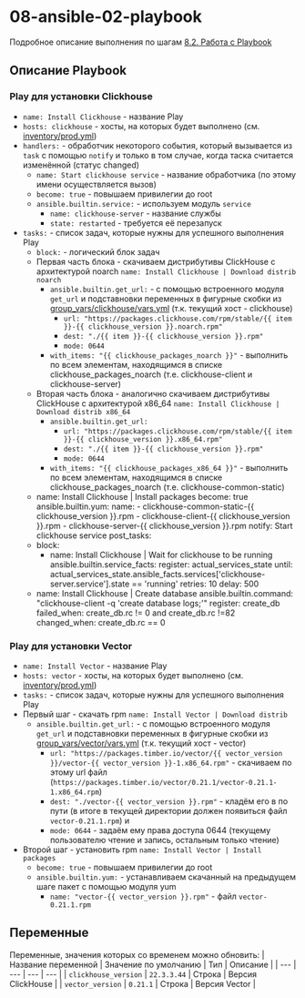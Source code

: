 # 08-ansible-02-playbook

Подробное описание выполнения по шагам [8.2. Работа с Playbook](https://github.com/Roma-EDU/devops-netology/tree/master/mnt-homeworks/08-ansible-02-playbook)

## Описание Playbook

### Play для установки Clickhouse
* `name: Install Clickhouse` - название Play
* `hosts: clickhouse` - хосты, на которых будет выполнено (см. [inventory/prod.yml](./ansible/inventory/prod.yml))
* `handlers:` - обработчик некоторого события, который вызывается из `task` с помощью `notify` и только в том случае, когда таска считается изменённой (статус changed)
  * `name: Start clickhouse service` - название обработчика (по этому имени осуществляется вызов)
  * `become: true` - повышаем привилегии до root
  * `ansible.builtin.service:` - используем модуль `service`
    * `name: clickhouse-server` - название службы
    * `state: restarted` - требуется её перезапуск
* `tasks:` - список задач, которые нужны для успешного выполнения Play
  * `block:` - логический блок задач
  * Первая часть блока - скачиваем дистрибутивы ClickHouse с архитектурой noarch `name: Install Clickhouse | Download distrib noarch`
    * `ansible.builtin.get_url:` - с помощью встроенного модуля `get_url` и подставновки переменных в фигурные скобки из [group_vars/clickhouse/vars.yml](./ansible/group_vars/clickhouse/vars.yml) (т.к. текущий хост - clickhouse)
      * `url: "https://packages.clickhouse.com/rpm/stable/{{ item }}-{{ clickhouse_version }}.noarch.rpm"`
      * `dest: "./{{ item }}-{{ clickhouse_version }}.rpm"`
      * `mode: 0644`
    * `with_items: "{{ clickhouse_packages_noarch }}"` - выполнить по всем элементам, находящимся в списке clickhouse_packages_noarch (т.е. clickhouse-client и clickhouse-server)
  * Вторая часть блока - аналогично скачиваем дистрибутивы ClickHouse с архитектурой x86_64 `name: Install Clickhouse | Download distrib x86_64`
    * `ansible.builtin.get_url:`
      * `url: "https://packages.clickhouse.com/rpm/stable/{{ item }}-{{ clickhouse_version }}.x86_64.rpm"`
      * `dest: "./{{ item }}-{{ clickhouse_version }}.rpm"`
      * `mode: 0644`
    * `with_items: "{{ clickhouse_packages_x86_64 }}"` - выполнить по всем элементам, находящимся в списке clickhouse_packages_noarch (т.е. clickhouse-common-static)
  - name: Install Clickhouse | Install packages
    become: true
    ansible.builtin.yum:
      name:
        - clickhouse-common-static-{{ clickhouse_version }}.rpm
        - clickhouse-client-{{ clickhouse_version }}.rpm
        - clickhouse-server-{{ clickhouse_version }}.rpm
    notify: Start clickhouse service
post_tasks:
  - block:
    - name: Install Clickhouse | Wait for clickhouse to be running
      ansible.builtin.service_facts:
      register: actual_services_state
      until: actual_services_state.ansible_facts.services['clickhouse-server.service'].state == 'running'
      retries: 10
      delay: 500
  - name: Install Clickhouse | Create database
    ansible.builtin.command: "clickhouse-client -q 'create database logs;'"
    register: create_db
    failed_when: create_db.rc != 0 and create_db.rc !=82
    changed_when: create_db.rc == 0
### Play для установки Vector
* `name: Install Vector` - название Play
* `hosts: vector` - хосты, на которых будет выполнено (см. [inventory/prod.yml](./ansible/inventory/prod.yml))
* `tasks:` - список задач, которые нужны для успешного выполнения Play
* Первый шаг - скачать rpm `name: Install Vector | Download distrib`
  * `ansible.builtin.get_url:` - с помощью встроенного модуля `get_url` и подставновки переменных в фигурные скобки из [group_vars/vector/vars.yml](./ansible/group_vars/vector/vars.yml) (т.к. текущий хост - vector)
    * `url: "https://packages.timber.io/vector/{{ vector_version }}/vector-{{ vector_version }}-1.x86_64.rpm"` - скачиваем по этому url файл (`https://packages.timber.io/vector/0.21.1/vector-0.21.1-1.x86_64.rpm`)
    * `dest: "./vector-{{ vector_version }}.rpm"` - кладём его в по пути (в итоге в текущей директории должен появиться файл `vector-0.21.1.rpm`) и 
    * `mode: 0644` - задаём ему права доступа 0644 (текущему пользователю чтение и запись, остальным только чтение)
* Второй шаг - установить rpm `name: Install Vector | Install packages`
  * `become: true` - повышаем привилегии до root
  * `ansible.builtin.yum:` - устанавливаем скачанный на предыдущем шаге пакет с помощью модуля yum
    * `name: "vector-{{ vector_version }}.rpm"` - файл `vector-0.21.1.rpm`
        
## Переменные 

Переменные, значения которых со временем можно обновить:
| Название переменной | Значение по умолчанию | Тип | Описание |
| --- | --- | --- | --- |
| `clickhouse_version` | `22.3.3.44` | Строка | Версия ClickHouse |
| `vector_version` | `0.21.1` | Строка | Версия Vector |
